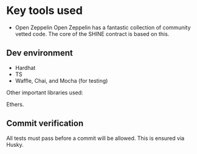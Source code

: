 # Key tools used

- Open Zeppelin
Open Zeppelin has a fantastic collection of community vetted code.  The core of the SHINE contract is based on this.

## Dev environment

- Hardhat
- TS
- Waffle, Chai, and Mocha (for testing)

Other important libraries used:

Ethers.

## Commit verification
All tests must pass before a commit will be allowed.  This is ensured via Husky.  